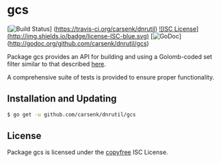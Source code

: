 gcs
==========

[![Build Status](http://img.shields.io/travis/carsenk/dnrutil.svg)]
(https://travis-ci.org/carsenk/dnrutil) [![ISC License]
(http://img.shields.io/badge/license-ISC-blue.svg)](http://copyfree.org)
[![GoDoc](https://godoc.org/github.com/carsenk/dnrutil/gcs?status.png)]
(http://godoc.org/github.com/carsenk/dnrutil/gcs)

Package gcs provides an API for building and using a Golomb-coded set filter
similar to that described [here](http://giovanni.bajo.it/post/47119962313/golomb-coded-sets-smaller-than-bloom-filters).

A comprehensive suite of tests is provided to ensure proper functionality.

## Installation and Updating

```bash
$ go get -u github.com/carsenk/dnrutil/gcs
```

## License

Package gcs is licensed under the [copyfree](http://copyfree.org) ISC
License.
